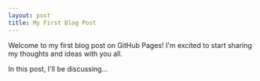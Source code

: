 ```yaml
---
layout: post
title: My First Blog Post
---
```


Welcome to my first blog post on GitHub Pages! I'm excited to start sharing my thoughts and ideas with you all.

In this post, I'll be discussing...
